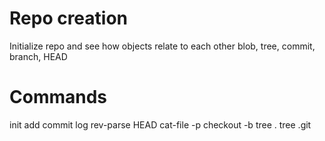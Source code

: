 # Repo creation 
Initialize repo and see how objects relate to each other
blob, tree, commit, branch, HEAD

# Commands
init
add
commit
log
rev-parse HEAD
cat-file -p
checkout -b
tree .  tree .git